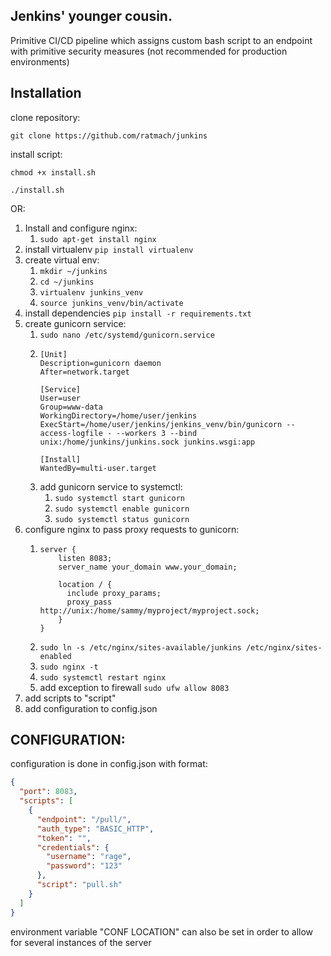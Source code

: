 ## Jenkins' younger cousin.

Primitive CI/CD pipeline which assigns custom bash script to an endpoint
with primitive security measures (not recommended for production environments)

## Installation
clone repository:

```git clone https://github.com/ratmach/junkins```

install script:

``chmod +x install.sh``

``./install.sh``

OR:
1. Install and configure nginx:
   1. ``sudo apt-get install nginx``
2. install virtualenv ``pip install virtualenv``
3. create virtual env: 
   1. ``mkdir ~/junkins``
   2. ``cd ~/junkins``
   3. ``virtualenv junkins_venv``
   4. ``source junkins_venv/bin/activate``
4. install dependencies ``pip install -r requirements.txt``
5. create gunicorn service:
   1. ``sudo nano /etc/systemd/gunicorn.service``
   2. ```text
      [Unit]
      Description=gunicorn daemon
      After=network.target
         
      [Service]
      User=user
      Group=www-data
      WorkingDirectory=/home/user/jenkins
      ExecStart=/home/user/jenkins/jenkins_venv/bin/gunicorn --access-logfile - --workers 3 --bind unix:/home/junkins/junkins.sock junkins.wsgi:app
         
      [Install]
      WantedBy=multi-user.target
   3. add gunicorn service to systemctl:
      1. ```sudo systemctl start gunicorn```
      2. ```sudo systemctl enable gunicorn```
      3. ```sudo systemctl status gunicorn```
6. configure nginx to pass proxy requests to gunicorn:
   1. ```text
      server {
          listen 8083;
          server_name your_domain www.your_domain;
      
          location / {
            include proxy_params;
            proxy_pass http://unix:/home/sammy/myproject/myproject.sock;
          }
      }
   2. ``sudo ln -s /etc/nginx/sites-available/junkins /etc/nginx/sites-enabled``
   3. ``sudo nginx -t``
   4. ``sudo systemctl restart nginx``
   5. add exception to firewall ``sudo ufw allow 8083``
7. add scripts to "script\"
8. add configuration to config.json

## CONFIGURATION:

configuration is done in config.json
with format:

```json
{
  "port": 8083,
  "scripts": [
    {
      "endpoint": "/pull/",
      "auth_type": "BASIC_HTTP",
      "token": "",
      "credentials": {
        "username": "rage",
        "password": "123"
      },
      "script": "pull.sh"
    }
  ]
}
```

environment variable "CONF LOCATION" can also be set in order to allow for several instances of the server